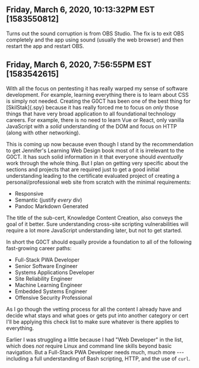 ## Friday, March 6, 2020, 10:13:32PM EST [1583550812]

Turns out the sound corruption is from OBS Studio. The fix is to exit
OBS completely and the app using sound (usually the web browser) and
then restart the app and restart OBS.

## Friday, March 6, 2020, 7:56:55PM EST [1583542615]

With all the focus on pentesting it has really warped my sense of
software development. For example, learning everything there is to learn
about CSS is simply not needed. Creating the G0CT has been one of the
best thing for [SkilStak]{.spy} because it has really forced me to focus
on *only* those things that have very broad application to all
foundational technology careers. For example, there is no need to learn
Vue or React, only vanilla JavaScript with a *solid* understanding of
the DOM and focus on HTTP (along with other networking).

This is coming up now because even though I stand by the recommendation
to get Jennifer's Learning Web Design book most of it is irrelevant to
the G0CT. It has such solid information in it that everyone should
*eventually* work through the whole thing. But I plan on getting very
specific about the sections and projects that are required just to get a
good initial understanding leading to the certificate evaluated project
of creating a personal/professional web site from scratch with the
minimal requirements:

* Responsive
* Semantic (justify *every* div)
* Pandoc Markdown Generated

The title of the sub-cert, Knowledge Content Creation, also conveys the
goal of it better. Sure understanding cross-site scripting
vulnerabilities will require a lot more JavaScript understanding later,
but not to get started.

In short the G0CT should equally provide a foundation to all of the
following fast-growing career paths:

* Full-Stack PWA Developer
* Senior Software Engineer
* Systems Applications Developer
* Site Reliability Engineer
* Machine Learning Engineer
* Embedded Systems Engineer
* Offensive Security Professional

As I go though the vetting process for all the content I already have
and decide what stays and what goes or gets put into another category or
cert I'll be applying this check list to make sure whatever is there
applies to everything.

Earlier I was struggling a little because I had "Web Developer" in the
list, which does *not* require Linux and command line skills beyond
basic navigation. But a Full-Stack PWA Developer needs much, much more
--- including a full understanding of Bash scripting, HTTP, and the use
of `curl`.

